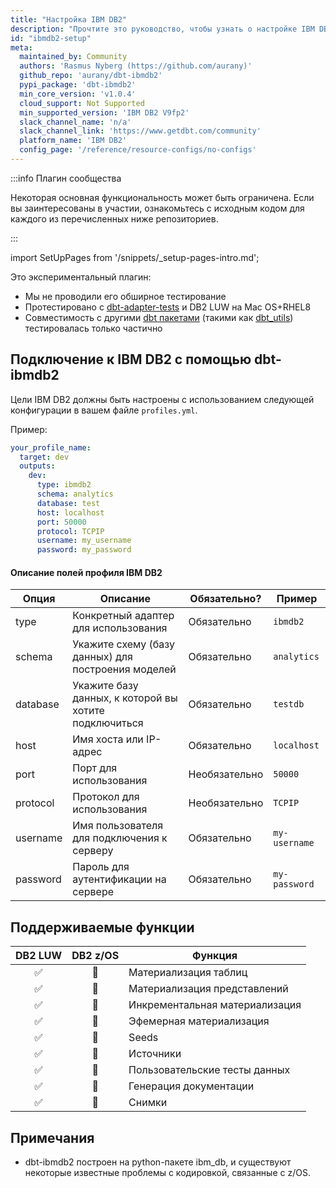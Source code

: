 ```yaml
---
title: "Настройка IBM DB2"
description: "Прочтите это руководство, чтобы узнать о настройке IBM DB2 warehouse в dbt."
id: "ibmdb2-setup"
meta:
  maintained_by: Community
  authors: 'Rasmus Nyberg (https://github.com/aurany)'
  github_repo: 'aurany/dbt-ibmdb2'
  pypi_package: 'dbt-ibmdb2'
  min_core_version: 'v1.0.4'
  cloud_support: Not Supported
  min_supported_version: 'IBM DB2 V9fp2'
  slack_channel_name: 'n/a'
  slack_channel_link: 'https://www.getdbt.com/community'
  platform_name: 'IBM DB2'
  config_page: '/reference/resource-configs/no-configs'
---
```


:::info Плагин сообщества

Некоторая основная функциональность может быть ограничена. Если вы заинтересованы в участии, ознакомьтесь с исходным кодом для каждого из перечисленных ниже репозиториев.

:::

import SetUpPages from '/snippets/_setup-pages-intro.md';

<SetUpPages meta={frontMatter.meta} />



Это экспериментальный плагин:
- Мы не проводили его обширное тестирование
- Протестировано с [dbt-adapter-tests](https://pypi.org/project/pytest-dbt-adapter/) и DB2 LUW на Mac OS+RHEL8
- Совместимость с другими [dbt пакетами](https://hub.getdbt.com/) (такими как [dbt_utils](https://hub.getdbt.com/dbt-labs/dbt_utils/latest/)) тестировалась только частично

## Подключение к IBM DB2 с помощью dbt-ibmdb2

Цели IBM DB2 должны быть настроены с использованием следующей конфигурации в вашем файле `profiles.yml`.

Пример:

<File name='~/.dbt/profiles.yml'>

```yaml
your_profile_name:
  target: dev
  outputs:
    dev:
      type: ibmdb2
      schema: analytics
      database: test
      host: localhost
      port: 50000
      protocol: TCPIP
      username: my_username
      password: my_password
```

</File>

#### Описание полей профиля IBM DB2

| Опция          | Описание                                                                         | Обязательно?                                                      | Пример                                        |
| --------------- | -------------------------------------------------------------------------------- | ------------------------------------------------------------------ | ---------------------------------------------- |
| type            | Конкретный адаптер для использования                                             | Обязательно                                                        | `ibmdb2`                                       |
| schema          | Укажите схему (базу данных) для построения моделей                               | Обязательно                                                        | `analytics`                                    |
| database        | Укажите базу данных, к которой вы хотите подключиться                           | Обязательно                                                        | `testdb`                                         |
| host            | Имя хоста или IP-адрес                                                          | Обязательно                                                        | `localhost`                                    |
| port            | Порт для использования                                                          | Необязательно                                                      | `50000`                                        |
| protocol        | Протокол для использования                                                      | Необязательно                                                      | `TCPIP`                                        |
| username        | Имя пользователя для подключения к серверу                                      | Обязательно                                                        | `my-username`                                  |
| password        | Пароль для аутентификации на сервере                                            | Обязательно                                                        | `my-password`                                  |


## Поддерживаемые функции

| DB2 LUW | DB2 z/OS | Функция |
|:---------:|:---:|---------------------|
| ✅ | 🤷 | Материализация таблиц       |
| ✅ | 🤷 | Материализация представлений |
| ✅ | 🤷 | Инкрементальная материализация |
| ✅ | 🤷 | Эфемерная материализация   |
| ✅ | 🤷 | Seeds                       |
| ✅ | 🤷 | Источники                   |
| ✅ | 🤷 | Пользовательские тесты данных |
| ✅ | 🤷 | Генерация документации     |
| ✅ | 🤷 | Снимки                     |

## Примечания 
- dbt-ibmdb2 построен на python-пакете ibm_db, и существуют некоторые известные проблемы с кодировкой, связанные с z/OS.